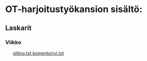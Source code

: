 <h1> OT-harjoitustyökansion sisältö: </h1>
<h2> Laskarit </h2>
<h3> Viikko </h3>
<ul> <a href="https://github.com/VirtualAkseli/ot-harjoitustyo/blob/master/laskarit/viikko1/gitlog.txt"> gitlog.txt </a>
<a href="https://github.com/VirtualAkseli/ot-harjoitustyo/blob/master/laskarit/viikko1/komentorivi.txt"> komentorivi.txt </a>
</ul>

